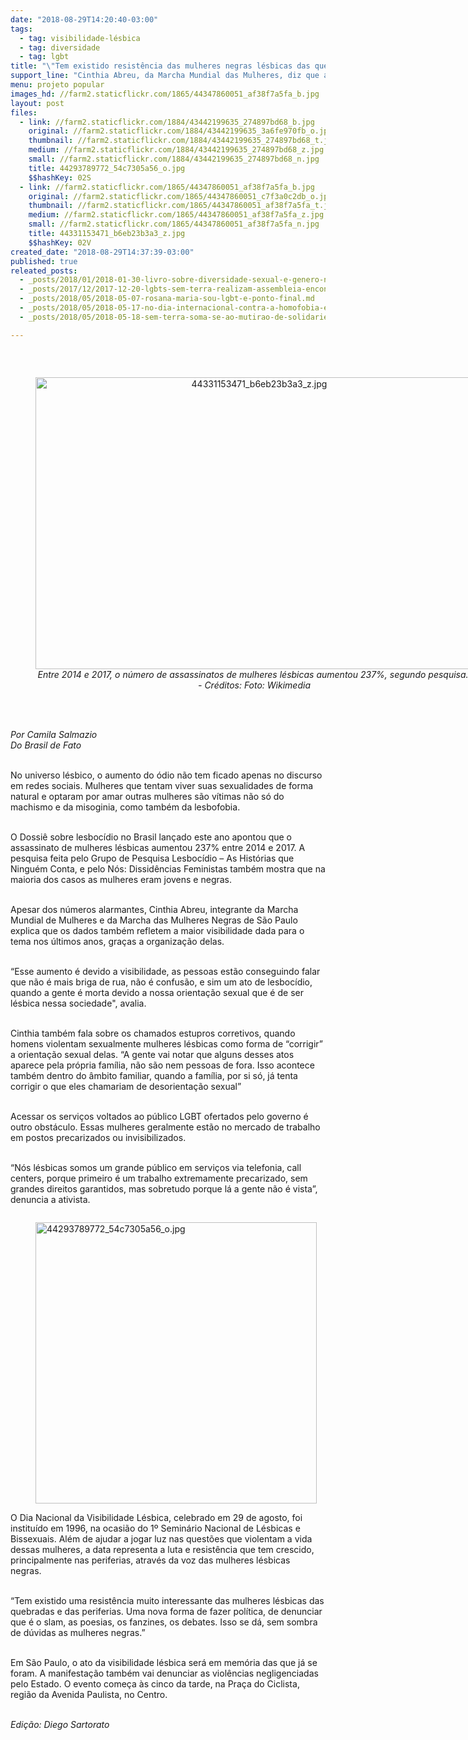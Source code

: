 ```yaml
---
date: "2018-08-29T14:20:40-03:00"
tags:
  - tag: visibilidade-lésbica
  - tag: diversidade
  - tag: lgbt
title: "\"Tem existido resistência das mulheres negras lésbicas das quebradas\", diz ativista"
support_line: "Cinthia Abreu, da Marcha Mundial das Mulheres, diz que a luta contra a lesbofobia tem partido das periferias"
menu: projeto popular
images_hd: //farm2.staticflickr.com/1865/44347860051_af38f7a5fa_b.jpg
layout: post
files:
  - link: //farm2.staticflickr.com/1884/43442199635_274897bd68_b.jpg
    original: //farm2.staticflickr.com/1884/43442199635_3a6fe970fb_o.jpg
    thumbnail: //farm2.staticflickr.com/1884/43442199635_274897bd68_t.jpg
    medium: //farm2.staticflickr.com/1884/43442199635_274897bd68_z.jpg
    small: //farm2.staticflickr.com/1884/43442199635_274897bd68_n.jpg
    title: 44293789772_54c7305a56_o.jpg
    $$hashKey: 02S
  - link: //farm2.staticflickr.com/1865/44347860051_af38f7a5fa_b.jpg
    original: //farm2.staticflickr.com/1865/44347860051_c7f3a0c2db_o.jpg
    thumbnail: //farm2.staticflickr.com/1865/44347860051_af38f7a5fa_t.jpg
    medium: //farm2.staticflickr.com/1865/44347860051_af38f7a5fa_z.jpg
    small: //farm2.staticflickr.com/1865/44347860051_af38f7a5fa_n.jpg
    title: 44331153471_b6eb23b3a3_z.jpg
    $$hashKey: 02V
created_date: "2018-08-29T14:37:39-03:00"
published: true
releated_posts:
  - _posts/2018/01/2018-01-30-livro-sobre-diversidade-sexual-e-genero-no-brasil-e-lancado-em-sp.md
  - _posts/2017/12/2017-12-20-lgbts-sem-terra-realizam-assembleia-encontro-estadual-no-ceara.md
  - _posts/2018/05/2018-05-07-rosana-maria-sou-lgbt-e-ponto-final.md
  - _posts/2018/05/2018-05-17-no-dia-internacional-contra-a-homofobia-entidades-lancam-manifesto-pela-igualdade-e-contra-a-violencia.md
  - _posts/2018/05/2018-05-18-sem-terra-soma-se-ao-mutirao-de-solidariedade-para-populacao-lgbt-do-df-e-entorno.md

---
```

<p>&nbsp;</p>

<div style="text-align:center">
<figure class="image" style="display:inline-block"><img alt="44331153471_b6eb23b3a3_z.jpg" height="467" src="//farm2.staticflickr.com/1865/44347860051_af38f7a5fa_b.jpg" width="700" />
<figcaption><em>Entre 2014 e 2017, o n&uacute;mero de assassinatos de mulheres l&eacute;sbicas aumentou 237%, segundo pesquisa.&nbsp; - Cr&eacute;ditos: Foto: Wikimedia</em></figcaption>
</figure>
</div>

<p><br />
<br />
<em>Por Camila Salmazio<br />
Do Brasil de Fato</em>&nbsp;</p>

<p><br />
No universo l&eacute;sbico, o aumento do &oacute;dio n&atilde;o tem ficado apenas no discurso em redes sociais. Mulheres que tentam viver suas sexualidades de forma natural e optaram por amar outras mulheres s&atilde;o v&iacute;timas n&atilde;o s&oacute; do machismo e da misoginia, como tamb&eacute;m da lesbofobia.&nbsp;</p>

<p><br />
O Dossi&ecirc; sobre lesboc&iacute;dio no Brasil lan&ccedil;ado este ano apontou que o assassinato de mulheres l&eacute;sbicas aumentou 237% entre 2014 e 2017. A pesquisa feita pelo Grupo de Pesquisa Lesboc&iacute;dio &ndash; As Hist&oacute;rias que Ningu&eacute;m Conta, e pelo N&oacute;s: Dissid&ecirc;ncias Feministas tamb&eacute;m mostra que na maioria dos casos as mulheres eram jovens e negras.&nbsp;</p>

<p><br />
Apesar dos n&uacute;meros alarmantes, Cinthia Abreu, integrante da Marcha Mundial de Mulheres e da Marcha das Mulheres Negras de S&atilde;o Paulo explica que os dados tamb&eacute;m refletem a maior visibilidade dada para o tema nos &uacute;ltimos anos, gra&ccedil;as a organiza&ccedil;&atilde;o delas.&nbsp;</p>

<p><br />
&ldquo;Esse aumento &eacute; devido a visibilidade, as pessoas est&atilde;o conseguindo falar que n&atilde;o &eacute; mais briga de rua, n&atilde;o &eacute; confus&atilde;o, e sim um ato de lesboc&iacute;dio, quando a gente &eacute; morta devido a nossa orienta&ccedil;&atilde;o sexual que &eacute; de ser l&eacute;sbica nessa sociedade&quot;, avalia.&nbsp;</p>

<p><br />
Cinthia tamb&eacute;m fala sobre os chamados estupros corretivos, quando homens violentam sexualmente mulheres l&eacute;sbicas como forma de &ldquo;corrigir&rdquo; a orienta&ccedil;&atilde;o sexual delas. &ldquo;A gente vai notar que alguns desses atos aparece pela pr&oacute;pria fam&iacute;lia, n&atilde;o s&atilde;o nem pessoas de fora. Isso acontece tamb&eacute;m dentro do &acirc;mbito familiar, quando a fam&iacute;lia, por si s&oacute;, j&aacute; tenta corrigir o que eles chamariam de desorienta&ccedil;&atilde;o sexual&rdquo;</p>

<p><br />
Acessar os servi&ccedil;os voltados ao p&uacute;blico LGBT ofertados pelo governo &eacute; outro obst&aacute;culo. Essas mulheres geralmente est&atilde;o no mercado de trabalho em postos precarizados ou invisibilizados.</p>

<p><br />
&ldquo;N&oacute;s l&eacute;sbicas somos um grande p&uacute;blico em servi&ccedil;os via telefonia, call centers, porque primeiro &eacute; um trabalho extremamente precarizado, sem grandes direitos garantidos, mas sobretudo porque l&aacute; a gente n&atilde;o &eacute; vista&rdquo;, denuncia a ativista.&nbsp;</p>

<figure class="image" style="float:left"><img alt="44293789772_54c7305a56_o.jpg" height="450" src="//farm2.staticflickr.com/1884/43442199635_274897bd68_b.jpg" width="450" />
<figcaption></figcaption>
</figure>

<p><br />
O Dia Nacional da Visibilidade L&eacute;sbica, celebrado em 29 de agosto, foi institu&iacute;do em 1996, na ocasi&atilde;o do 1&ordm; Semin&aacute;rio Nacional de L&eacute;sbicas e Bissexuais. Al&eacute;m de ajudar a jogar luz nas quest&otilde;es que violentam a vida dessas mulheres, a data representa a luta e resist&ecirc;ncia que tem crescido, principalmente nas periferias, atrav&eacute;s da voz das mulheres l&eacute;sbicas negras.&nbsp;</p>

<p><br />
&ldquo;Tem existido uma resist&ecirc;ncia muito interessante das mulheres l&eacute;sbicas das quebradas e das periferias. Uma nova forma de fazer pol&iacute;tica, de denunciar que &eacute; o slam, as poesias, os fanzines, os debates. Isso se d&aacute;, sem sombra de d&uacute;vidas as mulheres negras.&rdquo;&nbsp;</p>

<p><br />
Em S&atilde;o Paulo, o ato da visibilidade l&eacute;sbica ser&aacute; em mem&oacute;ria das que j&aacute; se foram. A manifesta&ccedil;&atilde;o tamb&eacute;m vai denunciar as viol&ecirc;ncias negligenciadas pelo Estado. O evento come&ccedil;a &agrave;s cinco da tarde, na Pra&ccedil;a do Ciclista, regi&atilde;o da Avenida Paulista, no Centro.</p>

<p><br />
<em>Edi&ccedil;&atilde;o: Diego Sartorato</em></p>
